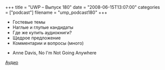 +++
title = "UWP – Выпуск 180"
date = "2008-06-15T13:07:00"
categories = ["podcast"]
filename = "ump_podcast180"
+++


- Гостевые темы
- Наглые и глупые кандидаты
- Где же купить аудиокниги?
- Щедрое предложение
- Комментарии и вопросы (много)


* Anne Davis, No I'm Not Going Anywhere

[Аудио](https://podcast.umputun.com/media/ump_podcast180.mp3)
<audio src="https://podcast.umputun.com/media/ump_podcast180.mp3" preload="none">